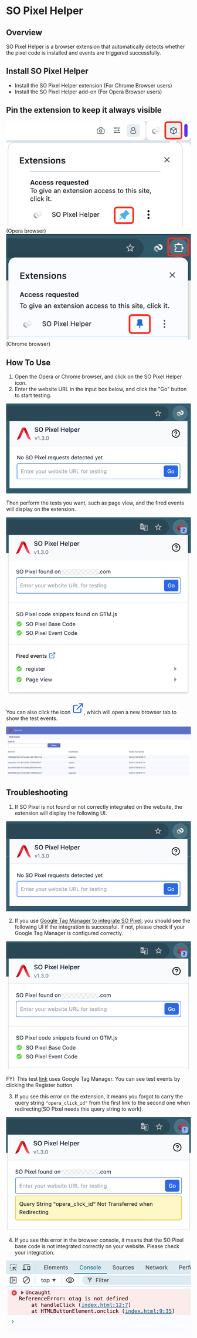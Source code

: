 # SO Pixel Helper

## Overview

SO Pixel Helper is a browser extension that automatically detects whether the pixel code is installed and events are triggered successfully.

## Install SO Pixel Helper

- Install the SO Pixel Helper extension (For Chrome Browser users)
- Install the SO Pixel Helper add-on (For Opera Browser users)

## Pin the extension to keep it always visible

<div class="pixel-helper__pin-extension">
  <div class="pixel-helper__pin-extension-image">
    <img src="./pic_1.png" />
    <span class="pixel-helper__pin-extension-tip">(Opera browser)</span>
  </div>
  <div class="pixel-helper__pin-extension-image">
    <img src="./pic_2.png" />
    <span class="pixel-helper__pin-extension-tip">(Chrome browser)</span>
  </div>
</div>

## How To Use

1. Open the Opera or Chrome browser, and click on the SO Pixel Helper icon.
2. Enter the website URL in the input box below, and click the "Go" button to start testing.

<img src="./pic_3.png" class="pixel-helper__image" />

Then perform the tests you want, such as page view, and the fired events will display on the extension.

<img src="./pic_4.png" class="pixel-helper__image" />

You can also click the icon ![](./external_link.svg), which will open a new browser tab to show the test events.

![](./pic_5.png)

## Troubleshooting

1. If SO Pixel is not found or not correctly integrated on the website, the extension will display the following UI.

<img src="./pic_3.png" class="pixel-helper__image" />

2. If you use [Google Tag Manager to integrate SO Pixel](../integrate-pixel-to-gtm/), you should see the following UI if the integration is successful. If not, please check if your Google Tag Manager is configured correctly.

<img src="./pic_6.png" class="pixel-helper__image" />

FYI: This test [link](https://doc.adx.opera.com/google-tag-manager-testing.html) uses Google Tag Manager. You can see test events by clicking the Register button.

3. If you see this error on the extension, it means you forgot to carry the query string `"opera_click_id"` from the first link to the second one when redirecting(SO Pixel needs this query string to work).

<img src="./pic_7.png" class="pixel-helper__image" />

4. If you see this error in the browser console, it means that the SO Pixel base code is not integrated correctly on your website. Please check your integration.

<img src="./pic_8.png" class="pixel-helper__image" />
